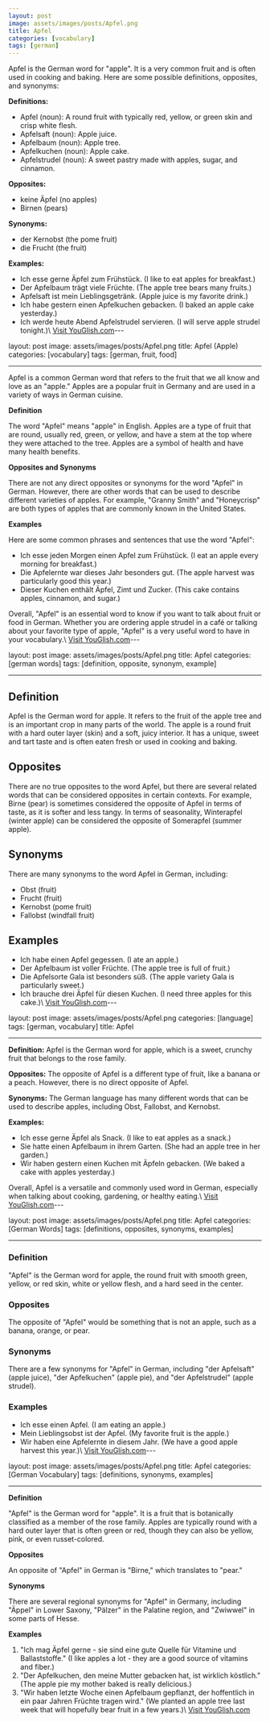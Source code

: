```yaml
---
layout: post
image: assets/images/posts/Apfel.png
title: Apfel
categories: [vocabulary]
tags: [german]
---
```


Apfel is the German word for "apple". It is a very common fruit and is often used in cooking and baking. Here are some possible definitions, opposites, and synonyms:

**Definitions:**
- Apfel (noun): A round fruit with typically red, yellow, or green skin and crisp white flesh.
- Apfelsaft (noun): Apple juice.
- Apfelbaum (noun): Apple tree.
- Apfelkuchen (noun): Apple cake.
- Apfelstrudel (noun): A sweet pastry made with apples, sugar, and cinnamon.

**Opposites:**
- keine Äpfel (no apples)
- Birnen (pears)

**Synonyms:**
- der Kernobst (the pome fruit)
- die Frucht (the fruit)

**Examples:**
- Ich esse gerne Äpfel zum Frühstück. (I like to eat apples for breakfast.)
- Der Apfelbaum trägt viele Früchte. (The apple tree bears many fruits.)
- Apfelsaft ist mein Lieblingsgetränk. (Apple juice is my favorite drink.)
- Ich habe gestern einen Apfelkuchen gebacken. (I baked an apple cake yesterday.)
- Ich werde heute Abend Apfelstrudel servieren. (I will serve apple strudel tonight.)\ <a id="yg-widget-0" class="youglish-widget" data-query="Apfel" data-lang="german" data-components="8412" data-auto-start="0" data-bkg-color="theme_light" data-title="How%20to%20pronounce%20Apfel%20in%20German"  rel="nofollow" href="https://youglish.com">Visit YouGlish.com</a><script async src="https://youglish.com/public/emb/widget.js" charset="utf-8"></script>---

layout: post
image: assets/images/posts/Apfel.png
title: Apfel (Apple)
categories: [vocabulary]
tags: [german, fruit, food]

---

Apfel is a common German word that refers to the fruit that we all know and love as an "apple." Apples are a popular fruit in Germany and are used in a variety of ways in German cuisine.

**Definition**

The word "Apfel" means "apple" in English. Apples are a type of fruit that are round, usually red, green, or yellow, and have a stem at the top where they were attached to the tree. Apples are a symbol of health and have many health benefits.

**Opposites and Synonyms**

There are not any direct opposites or synonyms for the word "Apfel" in German. However, there are other words that can be used to describe different varieties of apples. For example, "Granny Smith" and "Honeycrisp" are both types of apples that are commonly known in the United States.

**Examples**

Here are some common phrases and sentences that use the word "Apfel":

- Ich esse jeden Morgen einen Apfel zum Frühstück. (I eat an apple every morning for breakfast.)
- Die Apfelernte war dieses Jahr besonders gut. (The apple harvest was particularly good this year.)
- Dieser Kuchen enthält Äpfel, Zimt und Zucker. (This cake contains apples, cinnamon, and sugar.)

Overall, "Apfel" is an essential word to know if you want to talk about fruit or food in German. Whether you are ordering apple strudel in a café or talking about your favorite type of apple, "Apfel" is a very useful word to have in your vocabulary.\ <a id="yg-widget-0" class="youglish-widget" data-query="Apfel" data-lang="german" data-components="8412" data-auto-start="0" data-bkg-color="theme_light" data-title="How%20to%20pronounce%20Apfel%20in%20German"  rel="nofollow" href="https://youglish.com">Visit YouGlish.com</a><script async src="https://youglish.com/public/emb/widget.js" charset="utf-8"></script>---

layout: post
image: assets/images/posts/Apfel.png
title: Apfel
categories: [german words]
tags: [definition, opposite, synonym, example]

---

## Definition

Apfel is the German word for apple. It refers to the fruit of the apple tree and is an important crop in many parts of the world. The apple is a round fruit with a hard outer layer (skin) and a soft, juicy interior. It has a unique, sweet and tart taste and is often eaten fresh or used in cooking and baking.

## Opposites

There are no true opposites to the word Apfel, but there are several related words that can be considered opposites in certain contexts. For example, Birne (pear) is sometimes considered the opposite of Apfel in terms of taste, as it is softer and less tangy. In terms of seasonality, Winterapfel (winter apple) can be considered the opposite of Somerapfel (summer apple).

## Synonyms

There are many synonyms to the word Apfel in German, including:

- Obst (fruit)
- Frucht (fruit)
- Kernobst (pome fruit)
- Fallobst (windfall fruit)

## Examples

- Ich habe einen Apfel gegessen. (I ate an apple.)
- Der Apfelbaum ist voller Früchte. (The apple tree is full of fruit.)
- Die Apfelsorte Gala ist besonders süß. (The apple variety Gala is particularly sweet.)
- Ich brauche drei Äpfel für diesen Kuchen. (I need three apples for this cake.)\ <a id="yg-widget-0" class="youglish-widget" data-query="Apfel" data-lang="german" data-components="8412" data-auto-start="0" data-bkg-color="theme_light" data-title="How%20to%20pronounce%20Apfel%20in%20German"  rel="nofollow" href="https://youglish.com">Visit YouGlish.com</a><script async src="https://youglish.com/public/emb/widget.js" charset="utf-8"></script>---

layout: post
image: assets/images/posts/Apfel.png
categories: [language]
tags: [german, vocabulary]
title: Apfel

---

**Definition:** Apfel is the German word for apple, which is a sweet, crunchy fruit that belongs to the rose family.

**Opposites:** The opposite of Apfel is a different type of fruit, like a banana or a peach. However, there is no direct opposite of Apfel.

**Synonyms:** The German language has many different words that can be used to describe apples, including Obst, Fallobst, and Kernobst. 

**Examples:** 
- Ich esse gerne Äpfel als Snack. (I like to eat apples as a snack.)
- Sie hatte einen Apfelbaum in ihrem Garten. (She had an apple tree in her garden.)
- Wir haben gestern einen Kuchen mit Äpfeln gebacken. (We baked a cake with apples yesterday.)

Overall, Apfel is a versatile and commonly used word in German, especially when talking about cooking, gardening, or healthy eating.\ <a id="yg-widget-0" class="youglish-widget" data-query="Apfel" data-lang="german" data-components="8412" data-auto-start="0" data-bkg-color="theme_light" data-title="How%20to%20pronounce%20Apfel%20in%20German"  rel="nofollow" href="https://youglish.com">Visit YouGlish.com</a><script async src="https://youglish.com/public/emb/widget.js" charset="utf-8"></script>---

layout: post
image: assets/images/posts/Apfel.png
title: Apfel
categories: [German Words]
tags: [definitions, opposites, synonyms, examples]

---

### Definition

"Apfel" is the German word for apple, the round fruit with smooth green, yellow, or red skin, white or yellow flesh, and a hard seed in the center.

### Opposites

The opposite of "Apfel" would be something that is not an apple, such as a banana, orange, or pear.

### Synonyms

There are a few synonyms for "Apfel" in German, including "der Apfelsaft" (apple juice), "der Apfelkuchen" (apple pie), and "der Apfelstrudel" (apple strudel).

### Examples

- Ich esse einen Apfel. (I am eating an apple.)
- Mein Lieblingsobst ist der Apfel. (My favorite fruit is the apple.)
- Wir haben eine Apfelernte in diesem Jahr. (We have a good apple harvest this year.)\ <a id="yg-widget-0" class="youglish-widget" data-query="Apfel" data-lang="german" data-components="8412" data-auto-start="0" data-bkg-color="theme_light" data-title="How%20to%20pronounce%20Apfel%20in%20German"  rel="nofollow" href="https://youglish.com">Visit YouGlish.com</a><script async src="https://youglish.com/public/emb/widget.js" charset="utf-8"></script>---

layout: post
image: assets/images/posts/Apfel.png
title: Apfel
categories: [German Vocabulary]
tags: [definitions, synonyms, examples]

---

**Definition**

"Apfel" is the German word for "apple". It is a fruit that is botanically classified as a member of the rose family. Apples are typically round with a hard outer layer that is often green or red, though they can also be yellow, pink, or even russet-colored.

**Opposites**

An opposite of "Apfel" in German is "Birne," which translates to "pear."

**Synonyms**

There are several regional synonyms for "Apfel" in Germany, including "Äppel" in Lower Saxony, "Pälzer" in the Palatine region, and "Zwiwwel" in some parts of Hesse.

**Examples**

1. "Ich mag Äpfel gerne - sie sind eine gute Quelle für Vitamine und Ballaststoffe." (I like apples a lot - they are a good source of vitamins and fiber.)
2. "Der Apfelkuchen, den meine Mutter gebacken hat, ist wirklich köstlich." (The apple pie my mother baked is really delicious.)
3. "Wir haben letzte Woche einen Apfelbaum gepflanzt, der hoffentlich in ein paar Jahren Früchte tragen wird." (We planted an apple tree last week that will hopefully bear fruit in a few years.)\ <a id="yg-widget-0" class="youglish-widget" data-query="Apfel" data-lang="german" data-components="8412" data-auto-start="0" data-bkg-color="theme_light" data-title="How%20to%20pronounce%20Apfel%20in%20German"  rel="nofollow" href="https://youglish.com">Visit YouGlish.com</a><script async src="https://youglish.com/public/emb/widget.js" charset="utf-8"></script>